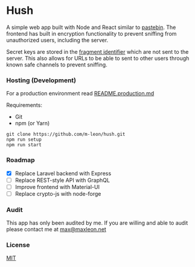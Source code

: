 # Hush

A simple web app built with Node and React similar to [pastebin](https://pastebin.com/). The frontend has built in encryption functionality to prevent sniffing from unauthorized users, including the server.

Secret keys are stored in the [fragment identifier](https://tools.ietf.org/html/rfc1808#section-2.4.1) which are not sent to the server. This also allows for URLs to be able to sent to other users through known safe channels to prevent sniffing.

### Hosting (Development)

For a production environment read [README.production.md](README.production.md)

Requirements:

- Git
- npm (or Yarn)

```
git clone https://github.com/m-leon/hush.git
npm run setup
npm run start
```

### Roadmap

- [x] Replace Laravel backend with Express
- [ ] Replace REST-style API with GraphQL
- [ ] Improve frontend with Material-UI
- [ ] Replace crypto-js with node-forge

### Audit

This app has only been audited by me. If you are willing and able to audit please contact me at max@maxleon.net

### License

[MIT](https://opensource.org/licenses/MIT)
